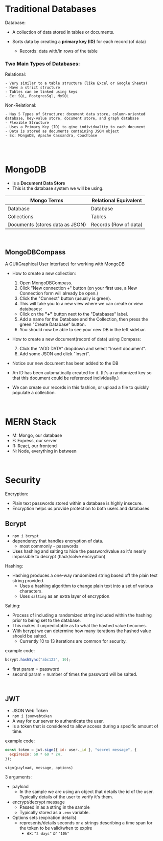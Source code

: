 # Traditional Databases

Database:

- A collection of data stored in tables or documents.

- Sorts data by creating a **primary key (ID)** for each record (of data)
  - Records: data with/in rows of the table

### Two Main Types of Databases:

Relational:

    - Very similar to a table structure (like Excel or Google Sheets)
    - Have a strict structure
    - Tables can be linked using keys
    - Ex: SQL, PostgresSql, MySQL

Non-Relational:

    - Has 5 Types of Structure: document data store, column-oriented database, key-value store, document store, and graph database
    - Flexible Structure
    - Uses a Primary Key (ID) to give individuality to each document
    - Data is stored as documents containing JSON object
    - Ex: MongoDB, Apache Cassandra, Couchbase

<br><br>

# MongoDB

- Is a **Document Data Store**
- This is the database system we will be using.

| Mongo Terms                     | Relational Equivalent |
| ------------------------------- | --------------------- |
| Database                        | Database              |
| Collections                     | Tables                |
| Documents (stores data as JSON) | Records (Row of data) |

<br>

## MongoDBCompass

A GUI(Graphical User Interface) for working with MongoDB

- How to create a new collection:

  1. Open MongoDBCompass.
  2. Click "New connection +" button (on your first use, a New Connection form will already be open.)
  3. Click the "Connect" button (usually is green).
  4. This will take you to a new view where we can create or view databases:

  - Click on the **"+"** button next to the "Databases" label.

  5. Add a name for the Database and the Collection, then press the green "Create Database" button.
  6. You should now be able to see your new DB in the left sidebar.

- How to create a new document(record of data) using Compass:

  7.  Click the "ADD DATA" dropdown and select "Insert document".
  8.  Add some JSON and click "Insert".

- Notice our new document has been added to the DB
- An ID has been automatically created for it. (It's a randomized key so that this document could be referenced individually.)
- We can create our records in this fashion, or upload a file to quickly populate a collection.

<br>

# MERN Stack

- M: Mongo, our database
- E: Express, our server
- R: React, our frontend
- N: Node, everything in between

<br>

# Security

Encryption:

- Plain text passwords stored within a database is highly insecure.
- Encryption helps us provide protection to both users and databases

## Bcrypt

- `npm i bcrypt`
- dependency that handles encryption of data.
  - most commonly - passwords
- Uses hashing and salting to hide the password/value so it's nearly impossible to decrypt (hack/solve encryption)

Hashing:

- Hashing produces a one-way randomized string based off the plain text string provided.
  - Uses a hashing algorithm to change plain text into a set of various characters.
  - Uses `salting` as an extra layer of encryption.

Salting:

- Process of including a randomized string included within the hashing prior to being set to the database.
- This makes it unpredictable as to what the hashed value becomes.
- With bcrypt we can determine how many iterations the hashed value should be salted.
  - Currently 10 to 13 iterations are common for security.

example code:

```js
bcrypt.hashSync("abc123", 10);
```

- first param = password
- second param = number of times the password will be salted.

<br>

## JWT

- JSON Web Token
- `npm i jsonwebtoken`
- A way for our server to authenticate the user.
- Is a token that is considered to allow access during a specific amount of time.

example code:

```js
const token = jwt.sign({ id: user._id }, "secret message", {
  expiresIn: 60 * 60 * 24,
});
```

`sign(payload, message, options)`

3 arguments:

- payload
  - In the sample we are using an object that details the id of the user. Typically details of the user to verify it's them.
- encrypt/decrypt message
  - Passed in as a string in the sample
  - Typically stored as a `.env` variable.
- Options sets (expiration details)
  - represents/details seconds or a strings describing a time span for the token to be valid/when to expire
    - ex: `"2 days"` or `"10h"`
